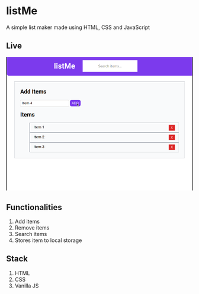# listMe

A simple list maker made using HTML, CSS and JavaScript

## Live
<p align="center">
    <img src="assets/view.gif" alt="listMe">
</p>

## Functionalities
1. Add items
2. Remove items
3. Search items
4. Stores item to local storage

## Stack
1. HTML
2. CSS
3. Vanilla JS
